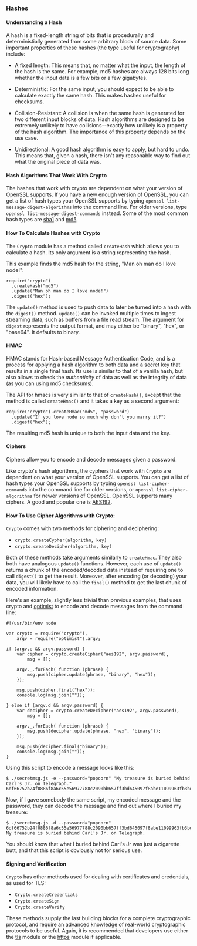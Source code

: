 ### Hashes

#### Understanding a Hash

A hash is a fixed-length string of bits that is procedurally and deterministially generated from some arbitrary block of source data. Some important properties of these hashes (the type useful for cryptography) include:

* A fixed length: This means that, no matter what the input, the length of the hash is the same. For example, md5 hashes are always 128 bits long whether the input data is a few bits or a few gigabytes.

* Deterministic: For the same input, you should expect to be able to calculate exactly the same hash. This makes hashes useful for checksums.

* Collision-Resistant: A collision is when the same hash is generated for two different input blocks of data. Hash algorithms are designed to be extremely unlikely to have collisions--exactly how unlikely is a property of the hash algorithm. The importance of this property depends on the use case.

* Unidirectional: A good hash algorithm is easy to apply, but hard to undo. This means that, given a hash, there isn't any reasonable way to find out what the original piece of data was.

#### Hash Algorithms That Work With Crypto

The hashes that work with crypto are dependent on what your version of OpenSSL supports. If you have a new enough version of OpenSSL, you can get a list of hash types your OpenSSL supports by typing `openssl list-message-digest-algorithms` into the command line. For older versions, type `openssl list-message-digest-commands` instead. Some of the most common hash types are [sha1](http://en.wikipedia.org/wiki/Sha1) and [md5](http://en.wikipedia.org/wiki/Md5).

#### How To Calculate Hashes with Crypto

The `Crypto` module has a method called `createHash` which allows you to calculate a hash. Its only argument is a string representing the hash.

This example finds the md5 hash for the string, "Man oh man do I love node!":

    require("crypto")
      .createHash("md5")
      .update("Man oh man do I love node!")
      .digest("hex");

The `update()` method is used to push data to later be turned into a hash with the `digest()` method. `update()` can be invoked multiple times to ingest streaming data, such as buffers from a file read stream. The argument for `digest` represents the output format, and may either be "binary", "hex", or "base64". It defaults to binary.

#### HMAC

HMAC stands for Hash-based Message Authentication Code, and is a process for applying a hash algorithm to both data and a secret key that results in a single final hash. Its use is similar to that of a vanilla hash, but also allows to check the _authenticity_ of data as well as the integrity of data (as you can using md5 checksums).

The API for hmacs is very similar to that of `createHash()`, except that the method is called `createHmac()` and it takes a key as a second argument:

    require("crypto").createHmac("md5", "password")
      .update("If you love node so much why don't you marry it?")
      .digest("hex");

The resulting md5 hash is unique to both the input data and the key.

#### Ciphers

Ciphers allow you to encode and decode messages given a password.

Like crypto's hash algorithms, the cyphers that work with `Crypto` are dependent on what your version of OpenSSL supports. You can get a list of hash types your OpenSSL supports by typing `openssl list-cipher-commands` into the command line for older versions, or `openssl list-cipher-algorithms` for newer versions of OpenSSL. OpenSSL supports many ciphers. A good and popular one is [AES192](http://en.wikipedia.org/wiki/Aes192).

#### How To Use Cipher Algorithms with Crypto:

`Crypto` comes with two methods for ciphering and deciphering:

* `crypto.createCypher(algorithm, key)`
* `crypto.createDecipher(algorithm, key)`

Both of these methods take arguments similarly to `createHmac`. They also both have analogous `update()` functions. However, each use of `update()` returns a chunk of the encoded/decoded data instead of requiring one to call `digest()` to get the result. Moreover, after encoding (or decoding) your data, you will likely have to call the `final()` method to get the last chunk of encoded information.

Here's an example, slightly less trivial than previous examples, that uses crypto and [optimist](https://github.com/substack/node-optimist) to encode and decode messages from the command line:

    #!/usr/bin/env node

    var crypto = require("crypto"),
        argv = require("optimist").argv;

    if (argv.e && argv.password) {
        var cipher = crypto.createCipher("aes192", argv.password),
            msg = [];

        argv._.forEach( function (phrase) {
            msg.push(cipher.update(phrase, "binary", "hex"));
        });

        msg.push(cipher.final("hex"));
        console.log(msg.join(""));

    } else if (argv.d && argv.password) {
        var decipher = crypto.createDecipher("aes192", argv.password),
            msg = [];

        argv._.forEach( function (phrase) {
            msg.push(decipher.update(phrase, "hex", "binary"));
        });

        msg.push(decipher.final("binary"));
        console.log(msg.join(""));   
    }

Using this script to encode a message looks like this:

    $ ./secretmsg.js -e --password="popcorn" "My treasure is buried behind Carl's Jr. on Telegraph."
    6df66752b24f0886f8a6c55e56977788c2090bb657ff3bd645097f8abe11099963fb3bd9627986c60fa7e5120d8fead928cff620b37e3e79be8de519f490527a

Now, if I gave somebody the same script, my encoded message and the password, they can decode the message and find out where I buried my treasure:

    $ ./secretmsg.js -d --password="popcorn" 6df66752b24f0886f8a6c55e56977788c2090bb657ff3bd645097f8abe11099963fb3bd9627986c60fa7e5120d8fead928cff620b37e3e79be8de519f490527a
    My treasure is buried behind Carl's Jr. on Telegraph.

You should know that what I buried behind Carl's Jr was just a cigarette butt, and that this script is obviously not for serious use.

#### Signing and Verification

`Crypto` has other methods used for dealing with certificates and credentials, as used for TLS:

* `Crypto.createCredentials`
* `Crypto.createSign`
* `Crypto.createVerify`

These methods supply the last building blocks for a complete cryptographic protocol, and require an advanced knowledge of real-world cryptographic protocols to be useful. Again, it is recommended that developers use either the [tls](http://nodejs.org/docs/latest/api/tls.html) module or the [https](http://nodejs.org/docs/latest/api/https.html) module if applicable.